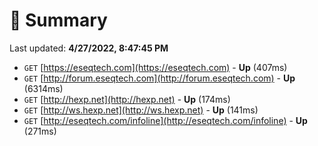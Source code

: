 # 📖 Summary
Last updated: **4/27/2022, 8:47:45 PM**

- `GET` [https://eseqtech.com](https://eseqtech.com) - **Up** (407ms)
- `GET` [http://forum.eseqtech.com](http://forum.eseqtech.com) - **Up** (6314ms)
- `GET` [http://hexp.net](http://hexp.net) - **Up** (174ms)
- `GET` [http://ws.hexp.net](http://ws.hexp.net) - **Up** (141ms)
- `GET` [http://eseqtech.com/infoline](http://eseqtech.com/infoline) - **Up** (271ms)
